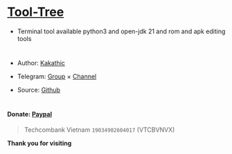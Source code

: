 # [Tool-Tree](https://zenlua.github.io/Tool-Tree)

+ Terminal tool available python3 and open-jdk 21 and rom and apk editing tools

#

+ Author: [Kakathic](https://t.me/kakathic)

+ Telegram: [Group](https://t.me/tooltree) × [Channel](https://t.me/tool_tree)

+ Source: [Github](https://github.com/Zenlua/Tool-Tree)

#

#### Donate: [Paypal](https://paypal.me/kakathic)

> Techcombank Vietnam `19034902604017` (VTCBVNVX)

**Thank you for visiting**



